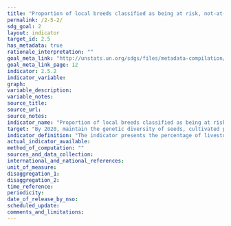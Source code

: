 ```yaml
---
title: "Proportion of local breeds classified as being at risk, not-at-risk or at unknown level of risk of extinction"
permalink: /2-5-2/
sdg_goal: 2
layout: indicator
target_id: 2.5
has_metadata: true
rationale_interpretation: ""
goal_meta_link: "http://unstats.un.org/sdgs/files/metadata-compilation/Metadata-Goal-2.pdf"
goal_meta_link_page: 12
indicator: 2.5.2
indicator_variable: 
graph: 
variable_description: 
variable_notes: 
source_title: 
source_url: 
source_notes: 
indicator_name: "Proportion of local breeds classified as being at risk, not-at-risk or at unknown level of risk of extinction"
target: "By 2020, maintain the genetic diversity of seeds, cultivated plants and farmed and domesticated animals and their related wild species, including through soundly managed and diversified seed and plant banks at the national, regional and international levels, and ensure access to and fair and equitable sharing of benefits arising from the utilization of genetic resources and associated traditional knowledge, as internationally agreed"
indicator_definition: "The indicator presents the percentage of livestock breeds classified as being at risk, not at risk or of unknown risk of extinctions at a certain moment in time, as well as the trends for those percentages.\n The indicator is based on the most up to date data contained in FAO's Global Databank for Animal Genetic Resources DAD-IS (http://dad.fao.org/) at the time of calculation. Risk classes are defined based population sizes of breeds reported to DAD-IS. The risk class is considered to be \"unknown\" if (i) no population sizes are reported or (ii) the most recent population size reported refers to a year more than 10- years before the year of calculation (10 year cut off point).\n Links to official definitions/descriptions of the indicator are reported below:\n The indicator is one out of a set of 3 sub-indicators which are defined in the document CGRFA/WG-AnGR-7/12/7 \"Targets and indicators for animal genetic resources\" (http://www.fao.org/docrep/meeting/026/me514e.pdf) and that are endorsed in their current form by Commission on Genetic Resources for Food and Agriculture at its the 14th Session (see par 28 CRRFA-14/13/Report at http://www.fao.org/docrep/meeting/028/mg538e.pdf). The indicator serves to monitor the implementation of the Global Plan of Action for Animal Genetic Resources. In this respect the indicator is presented in the \"Status and Trends of Animal Genetic Rescources-2014\" (see http://www.fao.org/3/a-mm278e.pdf).\n This indicator is also proposed for the Target 15.5 under SDG, and it serves also as an indicator for the Aichi Target 13 \"Genetic Diversity of Terrestrial Domesticated Animals\" under the Convention on Biological Diversity (CBD). It is described on the webpage of the Biodiversity Indicators Partnership (BIP), a network of organizations which have come together to provide the most up-to date biodiversity information possible for tracking progress towards the Aichi Targets (http://www.bipindicators.net/domesticatedanimals). Further, it is presented in the Global Biodiversity Outlook 4, page 91 (see http://www.cbd.int/gbo/gbo4/publication/gbo4-en-lr.pdf) which is an output of the processes under the CBD.\n Risk classes are defined as follows:\n \textinct: a breed is categorized as extinct when there are no breeding males or breeding females remaining. Nevertheless, genetic material might have been cryo-conserved which would allow recreation of the breed. In reality, extinction may be realized well before the loss of the last animal or genetic material.\n \tcritical: a breed is categorized as critical if the total number of breeding females is less than or equal to 100 or the total number of breeding males is less than or equal to five; or the overall population size is less than or equal to 120 and decreasing and the percentage of females being bred to males of the same breed is below 80 percent, and it is not classified as extinct.\n \tcritical-maintained: are those critical populations for which active conservation programmes are in place or populations are maintained by commercial companies or research institutions.\n \tendangered: a breed is categorized as endangered if the total number of breeding females is greater than 100 and less than or equal to 1 000 or the total number of breeding males is less than or equal to 20 and greater than five; or the overall population size is greater than 80 and less than 100 and increasing and the percentage of females being bred to males of the same breed is above 80 percent; or the overall population size is greater than 1 000 and less than or equal to 1 200 and decreasing and the percentage of females being bred to males of the same breed is below 80 percent, and it is not assigned to any of above categories.\n \tendangered-maintained: are those endangered populations for which active conservation programmes are in place or populations are maintained by commercial companies or research institutions.\n \tbreed at risk: a breed that has been classified as either critical, critical-maintained, endangered, or endangered-maintained."
actual_indicator_available: 
method_of_computation: ""
sources_and_data_collection: 
international_and_national_references: 
unit_of_measure: 
disaggregation_1: 
disaggregation_2: 
time_reference: 
periodicity: 
date_of_release_by_nso: 
scheduled_update: 
comments_and_limitations: 
---
```


